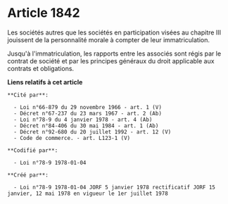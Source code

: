 # Article 1842

Les sociétés autres que les sociétés en participation visées au chapitre III jouissent de la personnalité morale à compter de
leur immatriculation.

Jusqu'à l'immatriculation, les rapports entre les associés sont régis par le contrat de société et par les principes généraux
du droit applicable aux contrats et obligations.

**Liens relatifs à cet article**

	**Cité par**:

	  - Loi n°66-879 du 29 novembre 1966 - art. 1 (V)
	  - Décret n°67-237 du 23 mars 1967 - art. 2 (Ab)
	  - Loi n°78-9 du 4 janvier 1978 - art. 4 (Ab)
	  - Décret n°84-406 du 30 mai 1984 - art. 1 (Ab)
	  - Décret n°92-680 du 20 juillet 1992 - art. 12 (V)
	  - Code de commerce. - art. L123-1 (V)

	**Codifié par**:

	  - Loi n°78-9 1978-01-04

	**Créé par**:

	  - Loi n°78-9 1978-01-04 JORF 5 janvier 1978 rectificatif JORF 15 janvier, 12 mai 1978 en vigueur le 1er juillet 1978
